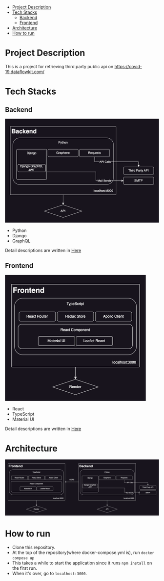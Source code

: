 - [Project Description](#project-description)
- [Tech Stacks](#tech-stacks)
  - [Backend](#backend)
  - [Frontend](#frontend)
- [Architecture](#architecture)
- [How to run](#how-to-run)


# Project Description

This is a project for retrieving third party public api on https://covid-19.dataflowkit.com/

# Tech Stacks

## Backend

![Backend](backend.png)

- Python
- Django
- GraphQL

Detail descriptions are written in [Here](backend/README.md)

## Frontend

![Frontend](frontend.png)

- React
- TypeScript
- Material UI

Detail descriptions are written in [Here](frontend/README.md)

# Architecture
![Architecture](architecture.png)

# How to run

- Clone this repository.
- At the top of the repository(where docker-compose.yml is), run `docker compose up`
- This takes a while to start the application since it runs `npm install` on the first run.
- When it's over, go to `localhost:3000`.